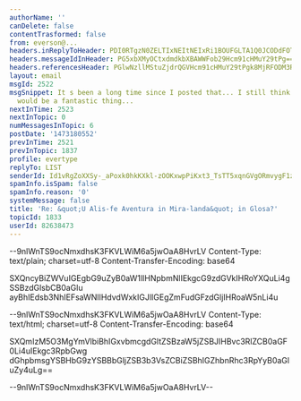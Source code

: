 ```yaml
---
authorName: ''
canDelete: false
contentTrasformed: false
from: everson@...
headers.inReplyToHeader: PDI0RTgzN0ZELTIxNEItNEIxRi1BOUFGLTA1Q0JCODdFOTMwRkBldmVydHlwZS5jb20+
headers.messageIdInHeader: PG5xbXMyOCtxdmdkbXBAWWFob29Hcm91cHMuY29tPg==
headers.referencesHeader: PGlwNzllMStuZjdrQGVHcm91cHMuY29tPgk8MjRFODM3RkQtMjE0Qi00QjFGLUE5QUYtMDVDQkI4N0U5MzBGQGV2ZXJ0eXBlLmNvbT4=
layout: email
msgId: 2522
msgSnippet: It s been a long time since I posted that... I still think a Glosa Alice
  would be a fantastic thing...
nextInTime: 2523
nextInTopic: 0
numMessagesInTopic: 6
postDate: '1473180552'
prevInTime: 2521
prevInTopic: 1837
profile: evertype
replyTo: LIST
senderId: Id1vRgZoXXSy-_aPoxk0hkKXkl-zOOKxwpPiKxt3_TsTT5xqnGVgORmvygF1zuFDb2YjfPpukwKIghY
spamInfo.isSpam: false
spamInfo.reason: '0'
systemMessage: false
title: 'Re: &quot;U Alis-fe Aventura in Mira-landa&quot; in Glosa?'
topicId: 1833
userId: 82638473
---
```



--9nlWnTS9ocNmxdhsK3FKVLWiM6a5jwOaA8HvrLV
Content-Type:  text/plain;  charset=utf-8 
Content-Transfer-Encoding: base64

SXQncyBiZWVuIGEgbG9uZyB0aW1lIHNpbmNlIEkgcG9zdGVkIHRoYXQuLi4gSSBzdGlsbCB0aGlu
ayBhIEdsb3NhIEFsaWNlIHdvdWxkIGJlIGEgZmFudGFzdGljIHRoaW5nLi4u


--9nlWnTS9ocNmxdhsK3FKVLWiM6a5jwOaA8HvrLV
Content-Type:  text/html;  charset=utf-8 
Content-Transfer-Encoding: base64

SXQmIzM5O3MgYmVlbiBhIGxvbmcgdGltZSBzaW5jZSBJIHBvc3RlZCB0aGF0Li4uIEkgc3RpbGwg
dGhpbmsgYSBHbG9zYSBBbGljZSB3b3VsZCBiZSBhIGZhbnRhc3RpYyB0aGluZy4uLg==


--9nlWnTS9ocNmxdhsK3FKVLWiM6a5jwOaA8HvrLV--

